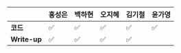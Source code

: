 |              | 홍성은 | 백하현 | 오지혜 | 김기철 | 윤가영 |
| ------------ | ------ | ------ | ------ | ------ | ------------ |
| **코드**     |:white_check_mark:|:white_check_mark:| :white_check_mark: |  :white_check_mark:      | :white_check_mark:|
| **Write-up** |:white_check_mark:|:white_check_mark:| :white_check_mark: |   :white_check_mark:     |        |
